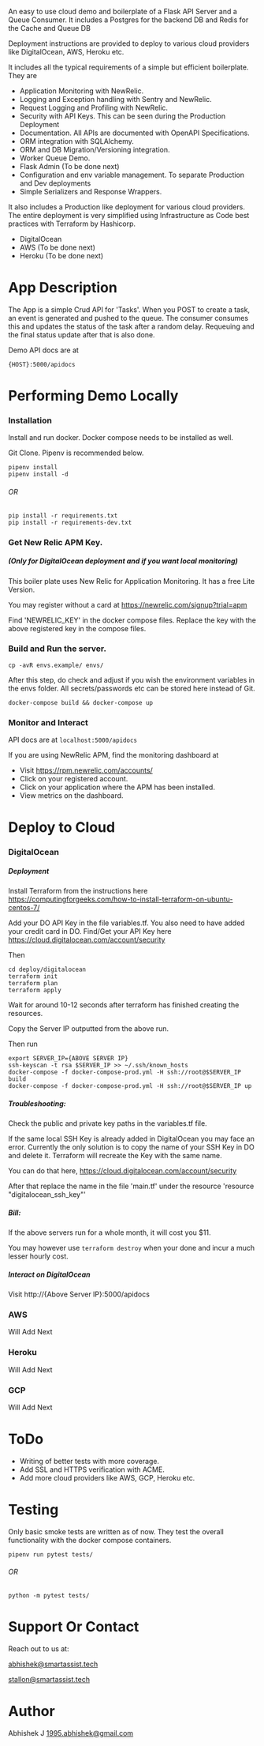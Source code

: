 An easy to use cloud demo and boilerplate of a Flask API Server and a Queue Consumer. It includes a Postgres for the backend DB and Redis for the
Cache and Queue DB

Deployment instructions are provided to deploy to various cloud providers like DigitalOcean, AWS, Heroku etc.

It includes all the typical requirements of a simple but efficient boilerplate.
They are
* Application Monitoring with NewRelic.
* Logging and Exception handling with Sentry and NewRelic.
* Request Logging and Profiling with NewRelic.
* Security with API Keys. This can be seen during the Production Deployment
* Documentation. All APIs are documented with OpenAPI Specifications.
* ORM integration with SQLAlchemy.
* ORM and DB Migration/Versioning integration.
* Worker Queue Demo.
* Flask Admin (To be done next)
* Configuration and env variable management. To separate Production and Dev deployments
* Simple Serializers and Response Wrappers.

It also includes a Production like deployment for various cloud providers. The entire deployment is very simplified using
Infrastructure as Code best practices with Terraform by Hashicorp.
* DigitalOcean
* AWS (To be done next)
* Heroku (To be done next)


# App Description
The App is a simple Crud API for 'Tasks'.
When you POST to create a task, an event is generated and pushed to the queue.
The consumer consumes this and updates the status of the task after a random delay.
Requeuing and the final status update after that is also done.

Demo API docs are at
```
{HOST}:5000/apidocs
```
# Performing Demo Locally
### Installation
Install and run docker. Docker compose needs to be installed as well.

Git Clone. Pipenv is recommended below.
```
pipenv install
pipenv install -d
```
###### OR
```
pip install -r requirements.txt
pip install -r requirements-dev.txt
```
### Get New Relic APM Key.
##### (Only for DigitalOcean deployment and if you want local monitoring)
This boiler plate uses New Relic for Application Monitoring. It has a free Lite Version.

You may register without a card at https://newrelic.com/signup?trial=apm

Find 'NEWRELIC_KEY' in the docker compose files. Replace the key with the above registered key in the compose files.

### Build and Run the server.

```cp -avR envs.example/ envs/```

After this step, do check and adjust if you wish the environment variables in the envs folder. All secrets/passwords etc
can be stored here instead of Git.

```docker-compose build && docker-compose up```

### Monitor and Interact
API docs are at
```localhost:5000/apidocs```

If you are using NewRelic APM, find the monitoring dashboard at

* Visit https://rpm.newrelic.com/accounts/
* Click on your registered account.
* Click on your application where the APM has been installed. 
* View metrics on the dashboard.

# Deploy to Cloud
### DigitalOcean

##### Deployment
Install Terraform from the instructions here https://computingforgeeks.com/how-to-install-terraform-on-ubuntu-centos-7/

Add your DO API Key in the file variables.tf. You also need to have added your credit card in DO. Find/Get your API Key here
https://cloud.digitalocean.com/account/security

Then
```
cd deploy/digitalocean
terraform init
terraform plan
terraform apply
```
Wait for around 10-12 seconds after terraform has finished creating the resources.

Copy the Server IP outputted from the above run.

Then run

```
export SERVER_IP={ABOVE SERVER IP}
ssh-keyscan -t rsa $SERVER_IP >> ~/.ssh/known_hosts
docker-compose -f docker-compose-prod.yml -H ssh://root@$SERVER_IP build
docker-compose -f docker-compose-prod.yml -H ssh://root@$SERVER_IP up
```

##### Troubleshooting:
Check the public and private key paths in the variables.tf file.

If the same local SSH Key is already added in DigitalOcean you may face an error. Currently the only solution is to
copy the name of your SSH Key in DO and delete it. Terraform will recreate the Key with the same name.

You can do that here, https://cloud.digitalocean.com/account/security

After that replace the name in the file 'main.tf' under the resource
'resource "digitalocean_ssh_key"'
##### Bill:
If the above servers run for a whole month, it will cost you $11.

You may however use ```terraform destroy``` when your done and incur a much lesser hourly cost.

##### Interact on DigitalOcean
Visit http://{Above Server IP}:5000/apidocs

### AWS
Will Add Next

### Heroku
Will Add Next

### GCP
Will Add Next

# ToDo
* Writing of better tests with more coverage.
* Add SSL and HTTPS verification with ACME.
* Add more cloud providers like AWS, GCP, Heroku etc.

# Testing
Only basic smoke tests are written as of now. They test the overall functionality with the docker compose containers.

```pipenv run pytest tests/```
###### OR
```python -m pytest tests/```

# Support Or Contact
Reach out to us at:

abhishek@smartassist.tech

stallon@smartassist.tech

# Author
Abhishek J
1995.abhishek@gmail.com
